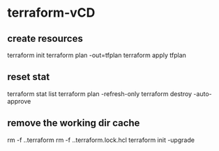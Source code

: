 # terraform-vCD

## create resources
terraform init
terraform plan -out=tfplan
terraform apply tfplan


## reset stat
terraform stat list
terraform plan -refresh-only
terraform destroy -auto-approve

## remove the working dir cache
rm -f .\.terraform
rm -f .\.terraform.lock.hcl
terraform init -upgrade